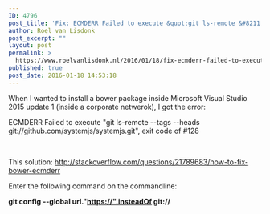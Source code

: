 ```yaml
---
ID: 4796
post_title: 'Fix: ECMDERR Failed to execute &quot;git ls-remote &#8211;tags &#8211;heads git://github.com/systemjs/systemjs.git&quot;, exit code of #128'
author: Roel van Lisdonk
post_excerpt: ""
layout: post
permalink: >
  https://www.roelvanlisdonk.nl/2016/01/18/fix-ecmderr-failed-to-execute-git-ls-remote-tags-heads-gitgithub-comsystemjssystemjs-git-exit-code-of-128/
published: true
post_date: 2016-01-18 14:53:18
---
```

<p>When I wanted to install a bower package inside Microsoft Visual Studio 2015 update 1 (inside a corporate netwerok), I got the error:</p>  <p>ECMDERR Failed to execute &quot;git ls-remote --tags --heads git://github.com/systemjs/systemjs.git&quot;, exit code of #128</p>  <p>&#160;</p>  <p>This solution: <a title="http://stackoverflow.com/questions/21789683/how-to-fix-bower-ecmderr" href="http://stackoverflow.com/questions/21789683/how-to-fix-bower-ecmderr">http://stackoverflow.com/questions/21789683/how-to-fix-bower-ecmderr</a></p>  <p>Enter the following command on the commandline:</p>  <p><strong>git config --global url.&quot;</strong><a href="https://&quot;.insteadOf"><strong>https://&quot;.insteadOf</strong></a><strong> git://</strong></p>